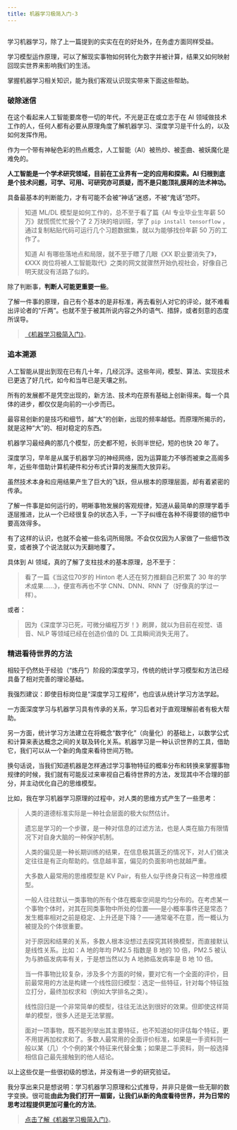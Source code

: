 ```yaml
---
title: 机器学习极简入门-3
---
```

<article id="topicContainer" class="column_content"><h2 class="topic_title"></h2><div><p>学习机器学习，除了上一篇提到的实实在在的好处外，在务虚方面同样受益。</p>
<p>学习模型运作原理，可以了解现实事物如何转化为数字并被计算，结果又如何映射回现实世界来影响我们的生活。</p>
<p>掌握机器学习相关知识，能为我们客观认识现实带来下面这些帮助。</p>
<h3 id="">破除迷信</h3>
<p>在这个看起来人工智能要席卷一切的年代，不光是正在或立志于在 AI 领域做技术工作的人，任何人都有必要从原理角度了解机器学习、深度学习是干什么的，以及如何发挥作用。</p>
<p>作为一个带有神秘色彩的热点概念，人工智能（AI）被热炒、被歪曲、被妖魔化是难免的。</p>
<p><strong>人工智能是一个学术研究领域，目前在工业界有一定的应用和探索。AI 归根到底是个技术问题，可学、可用、可研究亦可质疑，而不是只能顶礼膜拜的法术神功。</strong></p>
<p>具备最基本的判断能力，才有可能不会被“神话”迷惑，不被“鬼话”恐吓。</p>
<blockquote>
  <p>知道 ML/DL 模型是如何工作的，总不至于看了篇《AI 专业毕业生年薪 50 万》就慌慌忙忙报个了 2 万块的培训班，学了 <code>pip install tensorflow</code> ，通过复制粘贴代码可运行几个习题数据集，就以为能够找份年薪 50 万的工作了。</p>
  <p>知道 AI 有哪些落地点和局限，就不至于瞟了几眼《XX 职业要消失了》，《XXX 岗位将被人工智能取代》之类的网文就骤然开始仇视社会，好像自己明天就没有活路了似的。</p>
</blockquote>
<p>除了判断事，<strong>判断人可能更重要一些</strong>。</p>
<p>了解一件事的原理，自己有个基本的是非标准，再去看别人对它的评论，就不难看出评论者的“斤两”。也就不至于被其所说内容之外的语气、措辞，或者刻意的态度所误导。</p>
<blockquote>
  <p><a href="https://gitbook.cn/m/mazi/comp/column?columnId=5ad70dea9a722231b25ddbf8&utm_source=lysd001">《机器学习极简入门》</a>。</p>
</blockquote>
<h3 id="-1">追本溯源</h3>
<p>人工智能从提出到现在已有几十年，几经沉浮。这些年间，模型、算法、实现技术已更迭了好几代，如今和当年已是天壤之别。</p>
<p>所有的发展都不是凭空出现的，新方法、技术均在原有基础上创新得来。每一个具体的进步，都仅仅是向前的一小步而已。</p>
<p>最容易创新的是技巧和细节，越“大”的创新，出现的频率越低。而原理所揭示的，就是这种“大”的、相对稳定的东西。</p>
<p>机器学习最经典的那几个模型，历史都不短，长则半世纪，短的也快 20 年了。</p>
<p>深度学习，早年是从属于机器学习的神经网络，因为运算能力不够而被束之高阁多年，近些年借助计算机硬件和分布式计算的发展而大放异彩。</p>
<p>虽然技术本身和应用结果产生了巨大的飞跃，但从根本的原理层面，却有着紧密的传承。</p>
<p>了解一件事是如何运行的，明晰事物发展的客观规律，知道从最简单的原理学着手逐层推进，比从一个已经很复杂的状态入手，一下子纠缠在各种不得要领的细节中要高效得多。</p>
<p>有了这样的认识，也就不会被一些名词所局限。不会仅仅因为人家做了一些细节改变，或者换了个说法就以为天翻地覆了。</p>
<p>具体到 AI 领域，真的了解了支柱技术的基本原理，总不至于：</p>
<blockquote>
  <p>看了一篇《当这位70岁的 Hinton 老人还在努力推翻自己积累了 30
   年的学术成果……》，便宣布再也不学 CNN、DNN、RNN 了（好像真的学过一样）。</p>
</blockquote>
<p>或者：</p>
<blockquote>
  <p>因为《深度学习已死，可微分编程万岁！》刷屏，就以为目前在视觉、语音、NLP 等领域已经在创造价值的 DL 工具瞬间消失无用了。</p>
</blockquote>
<h3 id="-2">精进看待世界的方法</h3>
<p>相较于仍然处于经验（“炼丹”）阶段的深度学习，传统的统计学习模型和方法已经具备了相对完善的理论基础。</p>
<p>我强烈建议：即使目标岗位是“深度学习工程师”，也应该从统计学习方法学起。</p>
<p>一方面深度学习与机器学习具有传承的关系，学习后者对于直观理解前者有极大帮助。</p>
<p>另一方面，统计学习方法建立在将概念“数字化”（向量化）的基础上，以数学公式和计算来表达概念之间的关联及转化关系。机器学习是一种认识世界的工具，借助它，我们可以从一个新的角度来看待世间万物。</p>
<p>换句话说，当我们知道机器是怎样通过学习事物特征的概率分布和转换来掌握事物规律的时候，我们就有可能反过来审视自己看待世界的方法，发现其中不合理的部分，并主动优化自己的思维模型。</p>
<p>比如，我在学习机器学习原理的过程中，对人类的思维方式产生了一些思考：</p>
<blockquote>
  <p>人类的道德标准实际是一种社会层面的极大似然估计。</p>
  <p>遗忘是学习的一个步骤，是一种对信息的过滤方法，也是人类在脑力有限情况下对自身大脑的一种保护机制。</p>
  <p>人类的偏见是一种长期训练的结果，在信息极其匮乏的情况下，对人们做决定往往是有正向帮助的。信息越丰富，偏见的负面影响也就越严重。</p>
  <p>大多数人最常用的思维模型是 KV Pair，有些人似乎终身只有这一种思维模型。</p>
  <p>一般人往往默认一类事物的所有个体在概率空间是均匀分布的。在考虑某一个事物个体时，对其在同类事物中所处的位置——是小概率事件还是常态？发生概率相对之前是稳定、上升还是下降？——通常毫不在意，而一概认为被提及的个体很重要。</p>
  <p>对于原因和结果的关系，多数人根本没想过去探究其转换模型，而直接默认是线性关系。比如：A 地的年均 PM2.5 指数是 B 地的 10 倍，PM2.5 被认为与肺癌发病率有关，于是想当然以为 A 地肺癌发病率是 B 地 10 倍。</p>
  <p>当一件事物比较复杂，涉及多个方面的时候，要对它有一个全面的评价，目前最常用的方法是构建一个线性回归模型：选定一些特征，针对每个特征独立打分，最终加权求和（例如大学排名之类）。</p>
  <p>线性回归是一个非常简单的模型，往往无法达到很好的效果。但即使这样简单的模型，很多人还是无法掌握。</p>
  <p>面对一项事物，既不能列举出其主要特征，也不知道如何评估每个特征，更不用提再加权求和了。多数人最常用的全面评价标准，如果是一手资料则一般以某（几）个个例的某个特征来代替全集；如果是二手资料，则一般选择相信自己最先接触到的他人结论。</p>
</blockquote>
<p>以上这些仅是一些很初级的想法，并没有进一步的研究验证。</p>
<p>我分享出来只是想说明：学习机器学习原理和公式推导，并非只是做一些无聊的数字变换。很可能<strong>由此为我们打开一扇窗，让我们从新的角度看待世界，并为日常的思考过程提供更加可量化的方法</strong>。</p>
<blockquote>
  <p><a href="https://gitbook.cn/m/mazi/comp/column?columnId=5ad70dea9a722231b25ddbf8&utm_source=lysd001">点击了解《机器学习极简入门》</a>。</p>
</blockquote></div></article>
